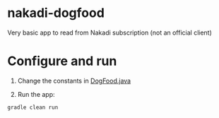 # nakadi-dogfood
Very basic app to read from Nakadi subscription (not an official client)

# Configure and run
1) Change the constants in [DogFood.java](https://github.com/v-stepanov/nakadi-dogfood/blob/master/src/main/java/org/zalando/nakadi/dogfood/DogFood.java)

2) Run the app:
```sh
gradle clean run
```